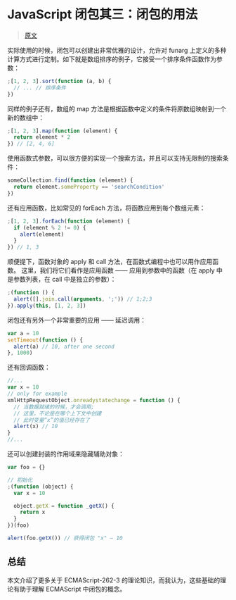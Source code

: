 # JavaScript 闭包其三：闭包的用法

> [原文](https://web.archive.org/web/20190729211612/http://www.nowamagic.net/librarys/veda/detail/1709)

实际使用的时候，闭包可以创建出非常优雅的设计，允许对 funarg 上定义的多种计算方式进行定制。如下就是数组排序的例子，它接受一个排序条件函数作为参数：

```js
;[1, 2, 3].sort(function (a, b) {
  // ... // 排序条件
})
```

同样的例子还有，数组的 map 方法是根据函数中定义的条件将原数组映射到一个新的数组中：

```js
;[1, 2, 3].map(function (element) {
  return element * 2
}) // [2, 4, 6]
```

使用函数式参数，可以很方便的实现一个搜索方法，并且可以支持无限制的搜索条件：

```js
someCollection.find(function (element) {
  return element.someProperty == 'searchCondition'
})
```

还有应用函数，比如常见的 forEach 方法，将函数应用到每个数组元素：

```js
;[1, 2, 3].forEach(function (element) {
  if (element % 2 != 0) {
    alert(element)
  }
}) // 1, 3
```

顺便提下，函数对象的 apply 和 call 方法，在函数式编程中也可以用作应用函数。 这里，我们将它们看作是应用函数 —— 应用到参数中的函数（在 apply 中是参数列表，在 call 中是独立的参数）：

```js
;(function () {
  alert([].join.call(arguments, ';')) // 1;2;3
}).apply(this, [1, 2, 3])
```

闭包还有另外一个非常重要的应用 —— 延迟调用：

```js
var a = 10
setTimeout(function () {
  alert(a) // 10, after one second
}, 1000)
```

还有回调函数：

```js
//...
var x = 10
// only for example
xmlHttpRequestObject.onreadystatechange = function () {
  // 当数据就绪的时候，才会调用;
  // 这里，不论是在哪个上下文中创建
  // 此时变量“x”的值已经存在了
  alert(x) // 10
}
//...
```

还可以创建封装的作用域来隐藏辅助对象：

```js
var foo = {}

// 初始化
;(function (object) {
  var x = 10

  object.getX = function _getX() {
    return x
  }
})(foo)

alert(foo.getX()) // 获得闭包 "x" – 10
```

## 总结

本文介绍了更多关于 ECMAScript-262-3 的理论知识，而我认为，这些基础的理论有助于理解 ECMAScript 中闭包的概念。
